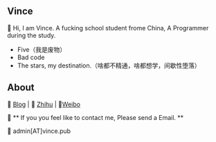 ## Vince

👋 Hi, I am Vince. A fucking school student frome China, A Programmer during the study.

- Five（我是废物）
- Bad code
- The stars, my destination.（啥都不精通，啥都想学，间歇性堕落）

## About

📝 [Blog](https://i.vince.pub/)  |  🔌 [Zhihu](https://www.zhihu.com/people/vince-best)  |  🚀[Weibo](https://weibo.com/u/2422015477)

👬 ** If you you feel like to contact me, Please send a Email. **

🍉 admin[AT]vince.pub